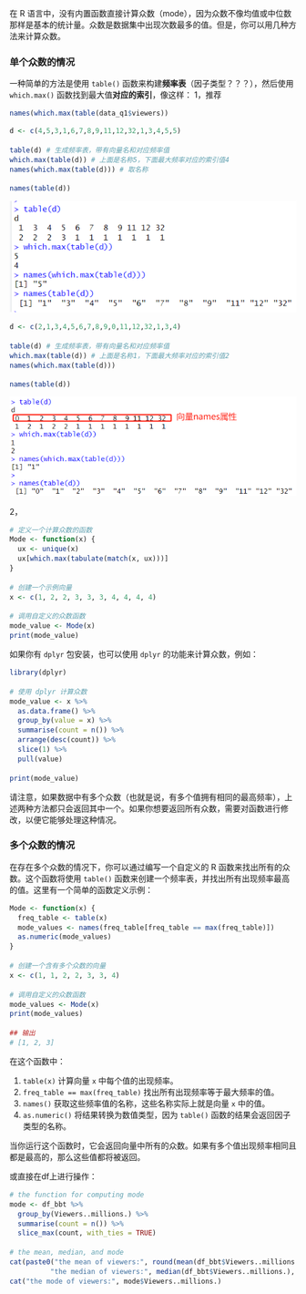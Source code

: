 在 R 语言中，没有内置函数直接计算众数（mode），因为众数不像均值或中位数那样是基本的统计量。众数是数据集中出现次数最多的值。但是，你可以用几种方法来计算众数。

### 单个众数的情况
一种简单的方法是使用 `table()` 函数来构建**频率表**（因子类型？？？），然后使用 `which.max()` 函数找到最大值**对应的索引**，像这样：
1，推荐
```R
names(which.max(table(data_q1$viewers))
```

```R
d <- c(4,5,3,1,6,7,8,9,11,12,32,1,3,4,5,5)

table(d) # 生成频率表，带有向量名和对应频率值
which.max(table(d)) # 上面是名称5，下面最大频率对应的索引值4
names(which.max(table(d))) # 取名称

names(table(d))
```

![Pasted image 20231226164828](attachments/Pasted%20image%2020231226164828.png)

```R
d <- c(2,1,3,4,5,6,7,8,9,0,11,12,32,1,3,4)

table(d) # 生成频率表，带有向量名和对应频率值
which.max(table(d)) # 上面是名称1，下面最大频率对应的索引值2
names(which.max(table(d))) 

names(table(d))
```

![Pasted image 20231226131407](attachments/Pasted%20image%2020231226131407.png)





2，
```r
# 定义一个计算众数的函数
Mode <- function(x) {
  ux <- unique(x)
  ux[which.max(tabulate(match(x, ux)))]
}

# 创建一个示例向量
x <- c(1, 2, 2, 3, 3, 3, 4, 4, 4, 4)

# 调用自定义的众数函数
mode_value <- Mode(x)
print(mode_value)
```

如果你有 `dplyr` 包安装，也可以使用 `dplyr` 的功能来计算众数，例如：

```r
library(dplyr)

# 使用 dplyr 计算众数
mode_value <- x %>%
  as.data.frame() %>%
  group_by(value = x) %>%
  summarise(count = n()) %>%
  arrange(desc(count)) %>%
  slice(1) %>%
  pull(value)

print(mode_value)
```

请注意，如果数据中有多个众数（也就是说，有多个值拥有相同的最高频率），上述两种方法都只会返回其中一个。如果你想要返回所有众数，需要对函数进行修改，以便它能够处理这种情况。

### 多个众数的情况
在存在多个众数的情况下，你可以通过编写一个自定义的 R 函数来找出所有的众数。这个函数将使用 `table()` 函数来创建一个频率表，并找出所有出现频率最高的值。这里有一个简单的函数定义示例：

```r
Mode <- function(x) {
  freq_table <- table(x)
  mode_values <- names(freq_table[freq_table == max(freq_table)])
  as.numeric(mode_values)
}

# 创建一个含有多个众数的向量
x <- c(1, 1, 2, 2, 3, 3, 4)

# 调用自定义的众数函数
mode_values <- Mode(x)
print(mode_values)

## 输出
# [1, 2, 3]
```

在这个函数中：

1. `table(x)` 计算向量 `x` 中每个值的出现频率。
2. `freq_table == max(freq_table)` 找出所有出现频率等于最大频率的值。
3. `names()` 获取这些频率值的名称，这些名称实际上就是向量 `x` 中的值。
4. `as.numeric()` 将结果转换为数值类型，因为 `table()` 函数的结果会返回因子类型的名称。

当你运行这个函数时，它会返回向量中所有的众数。如果有多个值出现频率相同且都是最高的，那么这些值都将被返回。


或直接在df上进行操作：

```r
# the function for computing mode
mode <- df_bbt %>% 
  group_by(Viewers..millions.) %>%
  summarise(count = n()) %>% 
  slice_max(count, with_ties = TRUE)

# the mean, median, and mode
cat(paste0("the mean of viewers:", round(mean(df_bbt$Viewers..millions.),2), "\n",
          "the median of viewers:", median(df_bbt$Viewers..millions.), "\n"))
cat("the mode of viewers:", mode$Viewers..millions.)
```